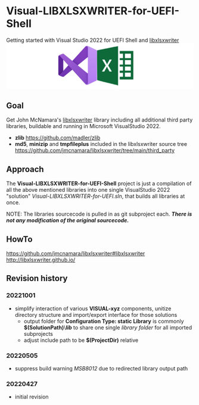 # Visual-LIBXLSXWRITER-for-UEFI-Shell
Getting started with Visual Studio 2022 for UEFI Shell and [libxlsxwriter](https://github.com/jmcnamara/libxlsxwriter#libxlsxwriter)
![visualUefi](visualUefiWideXLSXWriter.png)

## Goal
Get John McNamara's  [libxlsxwriter](https://github.com/jmcnamara/libxlsxwriter#libxlsxwriter)
library including all additional third party libraries, buildable and running in Microsoft VisualStudio 2022.
* **zlib** https://github.com/madler/zlib
* **md5**, **minizip** and **tmpfileplus** included in the libxlsxwriter source tree https://github.com/jmcnamara/libxlsxwriter/tree/main/third_party

## Approach
The **Visual-LIBXLSXWRITER-for-UEFI-Shell** project is just a compilation
of all the above mentioned libraries into one single VisualStudio 2022 "solution"
*Visual-LIBXLSXWRITER-for-UEFI.sln*, that builds all libraries at once.

NOTE: The libraries sourcecode is pulled in as git subproject each.
***There is not any modification of the original sourcecode.***

## HowTo
https://github.com/jmcnamara/libxlsxwriter#libxlsxwriter
http://libxlsxwriter.github.io/

## Revision history
### 20221001
* simplify interaction of various **VISUAL-xyz** components, unitize directory structure 
  and import/export interface for those solutions
    * output folder for **Configuration Type: static Library** is commonly **$(SolutionPath)**\\***lib***
      to share one single *library folder* for all imported subprojects
    * adjust include path to be **$(ProjectDir)** relative

### 20220505
* suppress build warning *MSB8012* due to redirected library output path

### 20220427
* initial revision
